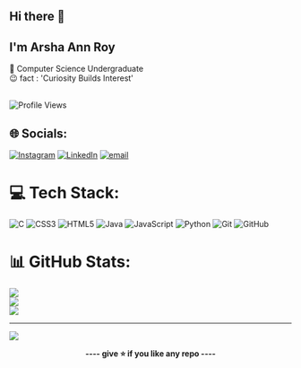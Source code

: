 ## Hi there 👋

## I'm Arsha Ann Roy 
📖 Computer Science Undergraduate<br>
😉 fact : 'Curiosity Builds Interest'<br><br>

![Profile Views](https://komarev.com/ghpvc/?username=arsha2207&style=flat&color=blue)
## 🌐 Socials:
[![Instagram](https://img.shields.io/badge/Instagram-%23E4405F.svg?logo=Instagram&logoColor=white)](https://instagram.com/https://www.instagram.com/arshaannroy?igsh=MWJ4eDdodXZncmwzOQ==) [![LinkedIn](https://img.shields.io/badge/LinkedIn-%230077B5.svg?logo=linkedin&logoColor=white)](https://linkedin.com/in/https://www.linkedin.com/in/arsha-annroy/) [![email](https://img.shields.io/badge/Email-D14836?logo=gmail&logoColor=white)](mailto:arshaannroy2005@gmail.com) 

# 💻 Tech Stack:
![C](https://img.shields.io/badge/c-%2300599C.svg?style=for-the-badge&logo=c&logoColor=white) ![CSS3](https://img.shields.io/badge/css3-%231572B6.svg?style=for-the-badge&logo=css3&logoColor=white) ![HTML5](https://img.shields.io/badge/html5-%23E34F26.svg?style=for-the-badge&logo=html5&logoColor=white) ![Java](https://img.shields.io/badge/java-%23ED8B00.svg?style=for-the-badge&logo=openjdk&logoColor=white) ![JavaScript](https://img.shields.io/badge/javascript-%23323330.svg?style=for-the-badge&logo=javascript&logoColor=%23F7DF1E) ![Python](https://img.shields.io/badge/python-3670A0?style=for-the-badge&logo=python&logoColor=ffdd54) ![Git](https://img.shields.io/badge/git-%23F05033.svg?style=for-the-badge&logo=git&logoColor=white) ![GitHub](https://img.shields.io/badge/github-%23121011.svg?style=for-the-badge&logo=github&logoColor=white)
# 📊 GitHub Stats:
![](https://github-readme-stats.vercel.app/api?username=arsha2207&theme=dark&hide_border=false&include_all_commits=false&count_private=false)<br/>
![](https://nirzak-streak-stats.vercel.app/?user=arsha2207&theme=dark&hide_border=false)<br/>
![](https://github-readme-stats.vercel.app/api/top-langs/?username=arsha2207&theme=dark&hide_border=false&include_all_commits=false&count_private=false&layout=compact)

---
[![](https://visitcount.itsvg.in/api?id=arsha2207&icon=0&color=0)](https://visitcount.itsvg.in)

<p align="center"><strong> ---- give ⭐ if you like any repo ---- </strong></p>
